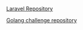[Laravel Repository](https://github.com/dfspfc/laravel)

[Golang challenge repository ](https://github.com/dfspfc/code-edu-golang-challenge)